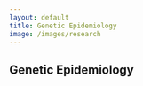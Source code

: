 ```yaml
---
layout: default
title: Genetic Epidemiology
image: /images/research
---
```


## Genetic Epidemiology
